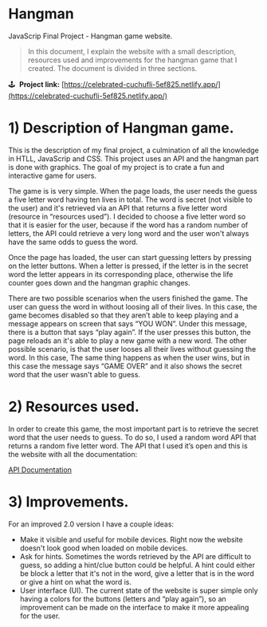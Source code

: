 # Hangman

JavaScrip Final Project - Hangman game website.

> In this document, I explain the website with a small description, resources used and improvements for the hangman game that I created. The document is divided in three sections.
> 

🕹️  **Project link:** [https://celebrated-cuchufli-5ef825.netlify.app/](https://celebrated-cuchufli-5ef825.netlify.app/)

# 1) Description of Hangman game.

This is the description of my final project, a culmination of all the knowledge in HTLL, JavaScrip and CSS. This project uses an API and the hangman part is done with graphics. The goal of my project is to crate a fun and interactive game for users. 

The game is is very simple. When the page loads, the user needs the guess a five letter word having ten lives in total. The word is secret (not visible to the user) and it's retrieved via an API that returns a five letter word (resource in “resources used”). I decided to choose a five letter word so that it is easier for the user, because if the word has a random number of letters, the API could retrieve a very long word and the user won't always have the same odds to guess the word.

Once the page has loaded, the user can start guessing letters by pressing on the letter buttons. When a letter is pressed, if the letter is in the secret word the letter appears in its corresponding place, otherwise the life counter goes down and the hangman graphic changes.

There are two possible scenarios when the users finished the game. The user can guess the word in without loosing all of their lives. In this case, the game becomes disabled so that they aren’t able to keep playing and a message appears on screen that says “YOU WON”. Under this message, there is a button that says “play again”. If the user presses this button, the page reloads an it's able to play a new game with a new word. The other possible scenario, is that the user looses all their lives without guessing the word. In this case, The same thing happens as when the user wins, but in this case the message says “GAME OVER” and it also shows the secret word that the user wasn't able to guess.

# 2) Resources used.

In order to create this game, the most important part is to retrieve the secret word that the user needs to guess. To do so, I used a random word API that returns a random five letter word. The API that I used it’s open and this is the website with all the documentation:

[API Documentation](http://random-word-api.herokuapp.com/home)

# 3) Improvements.

For an improved 2.0 version I have a couple ideas:

- Make it visible and useful for mobile devices. Right now the website doesn't look good when loaded on mobile devices.
- Ask for hints. Sometimes the words retrieved by the API are difficult to guess, so adding a hint/clue button could be helpful. A hint could either be block a letter that it's not in the word, give a letter that is in the word or give a hint on what the word is.
- User interface (UI). The current state of the website is super simple only having a colors for the buttons (letters and “play again”), so an improvement can be made on the interface to make it more appealing for the user.
